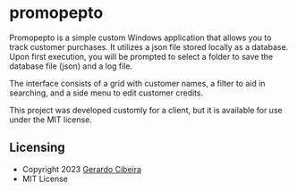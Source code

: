 # promopepto
Promopepto is a simple custom Windows application that allows you to track customer purchases. It utilizes a json file stored locally as a database. Upon first execution, you will be prompted to select a folder to save the database file (json) and a log file.

The interface consists of a grid with customer names, a filter to aid in searching, and a side menu to edit customer credits.

This project was developed customly for a client, but it is available for use under the MIT license.

## Licensing
- Copyright 2023 [Gerardo Cibeira](https://github.com/gcibeira/)
- MIT License